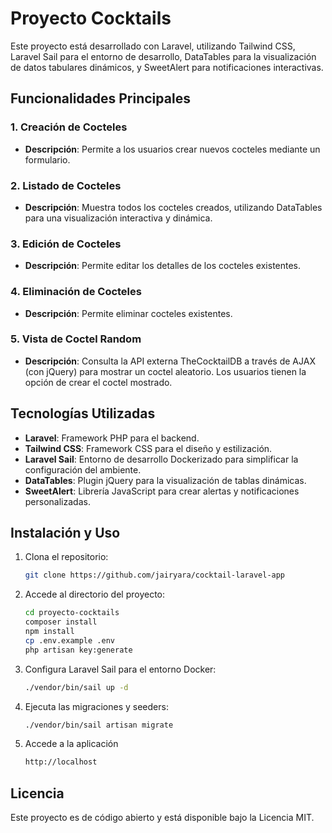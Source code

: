 # Proyecto Cocktails

Este proyecto está desarrollado con Laravel, utilizando Tailwind CSS, Laravel Sail para el entorno de desarrollo,
DataTables para la visualización de datos tabulares dinámicos, y SweetAlert para notificaciones interactivas.

## Funcionalidades Principales

### 1. Creación de Cocteles

- **Descripción**: Permite a los usuarios crear nuevos cocteles mediante un formulario.

### 2. Listado de Cocteles

- **Descripción**: Muestra todos los cocteles creados, utilizando DataTables para una visualización interactiva y
  dinámica.

### 3. Edición de Cocteles

- **Descripción**: Permite editar los detalles de los cocteles existentes.

### 4. Eliminación de Cocteles

- **Descripción**: Permite eliminar cocteles existentes.

### 5. Vista de Coctel Random

- **Descripción**: Consulta la API externa TheCocktailDB a través de AJAX (con jQuery) para mostrar un coctel aleatorio.
  Los usuarios tienen la opción de crear el coctel mostrado.

## Tecnologías Utilizadas

- **Laravel**: Framework PHP para el backend.
- **Tailwind CSS**: Framework CSS para el diseño y estilización.
- **Laravel Sail**: Entorno de desarrollo Dockerizado para simplificar la configuración del ambiente.
- **DataTables**: Plugin jQuery para la visualización de tablas dinámicas.
- **SweetAlert**: Librería JavaScript para crear alertas y notificaciones personalizadas.

## Instalación y Uso

1. Clona el repositorio:

   ```bash
   git clone https://github.com/jairyara/cocktail-laravel-app
   ```

2. Accede al directorio del proyecto:

   ```bash
   cd proyecto-cocktails
   composer install
   npm install
   cp .env.example .env
   php artisan key:generate
    ```

3. Configura Laravel Sail para el entorno Docker:

    ```bash
    ./vendor/bin/sail up -d
    ```
   
4. Ejecuta las migraciones y seeders:

    ```bash
   ./vendor/bin/sail artisan migrate
    ```
   
5. Accede a la aplicación

    ```bash
    http://localhost
    ```
   
## Licencia

Este proyecto es de código abierto y está disponible bajo la Licencia MIT.
